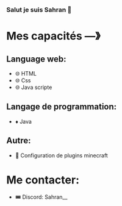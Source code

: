 ### Salut je suis Sahran 👋

# Mes capacités  —》

## Language web:
- 🌐 HTML
- 🌐 Css
- 🌐 Java scripte
## Langage de programmation:
- ♦️ Java
## Autre:
- 🎈 Configuration de plugins minecraft

# Me contacter:
- 🎟 Discord: Sahran__
